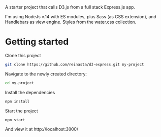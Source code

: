 A starter project that calls D3.js from a full stack Express.js app.

I'm using NodeJs v.14 with ES modules, plus Sass (as CSS extension), and Handlebars as view engine. Styles from the water.css collection.

# Getting started

Clone this project

```bash
git clone https://github.com/reinasta/d3-express.git my-project
```

Navigate to the newly created directory:

```bash
cd my-project
```

Install the dependencies 

```bash
npm install
```

Start the project

```bash
npm start
```

And view it at http://localhost:3000/